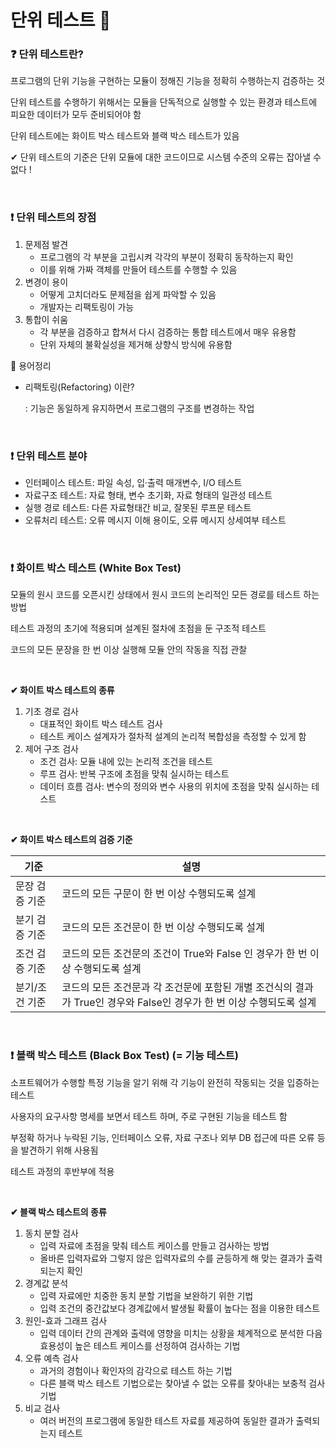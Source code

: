 # 단위 테스트 🍌

### ❓ 단위 테스트란?

프로그램의 단위 기능을 구현하는 모듈이 정해진 기능을 정확히 수행하는지 검증하는 것

단위 테스트를 수행하기 위해서는 모듈을 단독적으로 실행할 수 있는 환경과 테스트에 피요한 데이터가 모두 준비되어야 함

단위 테스트에는 화이트 박스 테스트와 블랙 박스 테스트가 있음

✔ 단위 테스트의 기준은 단위 모듈에 대한 코드이므로 시스템 수준의 오류는 잡아낼 수 없다 !

<br/>

### ❗ 단위 테스트의 장점

1. 문제점 발견
   * 프로그램의 각 부분을 고립시켜 각각의 부분이 정확히 동작하는지 확인
   * 이를 위해 가짜 객체를 만들어 테스트를 수행할 수 있음
2. 변경이 용이
   * 어떻게 고치더라도 문제점을 쉽게 파악할 수 있음
   * 개발자는 리팩토링이 가능
3. 통합이 쉬움
   * 각 부분을 검증하고 합쳐서 다시 검증하는 통합 테스트에서 매우 유용함
   * 단위 자체의 불확실성을 제거해 상향식 방식에 유용함

🚩 용어정리

* 리팩토링(Refactoring) 이란?

  : 기능은 동일하게 유지하면서 프로그램의 구조를 변경하는 작업

<br/>

### ❗ 단위 테스트 분야

* 인터페이스 테스트: 파일 속성, 입·출력 매개변수, I/O 테스트
* 자료구조 테스트: 자료 형태, 변수 초기화, 자료 형태의 일관성 테스트
* 실행 경로 테스트: 다른 자료형태간 비교, 잘못된 루프문 테스트
* 오류처리 테스트: 오류 메시지 이해 용이도, 오류 메시지 상세여부 테스트

<br/>

### ❗ 화이트 박스 테스트 (White Box Test)

모듈의 원시 코드를 오픈시킨 상태에서 원시 코드의 논리적인 모든 경로를 테스트 하는 방법

테스트 과정의 초기에 적용되며 설계된 절차에 초점을 둔 구조적 테스트

코드의 모든 문장을 한 번 이상 실행해 모듈 안의 작동을 직접 관찰

<br/>

**✔ 화이트 박스 테스트의 종류**

1. 기초 경로 검사
   * 대표적인 화이트 박스 테스트 검사
   * 테스트 케이스 설계자가 절차적 설계의 논리적 복합성을 측정할 수 있게 함
2. 제어 구조 검사
   * 조건 검사: 모듈 내에 있는 논리적 조건을 테스트
   * 루프 검사: 반복 구조에 초점을 맞춰 실시하는 테스트
   * 데이터 흐름 검사: 변수의 정의와 변수 사용의 위치에 초점을 맞춰 실시하는 테스트

<br/>

**✔ 화이트 박스 테스트의 검증 기준**

| 기준           | 설명                                                         |
| -------------- | ------------------------------------------------------------ |
| 문장 검증 기준 | 코드의 모든 구문이 한 번 이상 수행되도록 설계                |
| 분기 검증 기준 | 코드의 모든 조건문이 한 번 이상 수행되도록 설계              |
| 조건 검증 기준 | 코드의 모든 조건문의 조건이 True와 False 인 경우가 한 번 이상 수행되도록 설계 |
| 분기/조건 기준 | 코드의 모든 조건문과 각 조건문에 포함된 개별 조건식의 결과가 True인 경우와 False인 경우가 한 번 이상 수행되도록 설계 |

<br/>

### ❗ 블랙 박스 테스트 (Black Box Test) (= 기능 테스트)

소프트웨어가 수행할 특정 기능을 알기 위해 각 기능이 완전히 작동되는 것을 입증하는 테스트

사용자의 요구사항 명세를 보면서 테스트 하며, 주로 구현된 기능을 테스트 함

부정확 하거나 누락된 기능, 인터페이스 오류, 자료 구조나 외부 DB 접근에 따른 오류 등을 발견하기 위해 사용됨

테스트 과정의 후반부에 적용

<br/>

**✔ 블랙 박스 테스트의 종류**

1. 동치 분할 검사
   * 입력 자료에 초점을 맞춰 테스트 케이스를 만들고 검사하는 방법
   * 올바른 입력자료와 그렇지 않은 입력자료의 수를 균등하게 해 맞는 결과가 출력되는지 확인
2. 경계값 분석
   * 입력 자료에만 치중한 동치 분할 기법을 보완하기 위한 기법
   * 입력 조건의 중간값보다 경계값에서 발생될 확률이 높다는 점을 이용한 테스트
3. 원인-효과 그래프 검사
   * 입력 데이터 간의 관계와 출력에 영향을 미치는 상황을 체계적으로 분석한 다음 효용성이 높은 테스트 케이스를 선정하여 검사하는 기법
4. 오류 예측 검사
   * 과거의 경험이나 확인자의 감각으로 테스트 하는 기법
   * 다른 블랙 박스 테스트 기법으로는 찾아낼 수 없는 오류를 찾아내는 보충적 검사 기법
5. 비교 검사
   * 여러 버전의 프로그램에 동일한 테스트 자료를 제공하여 동일한 결과가 출력되는지 테스트